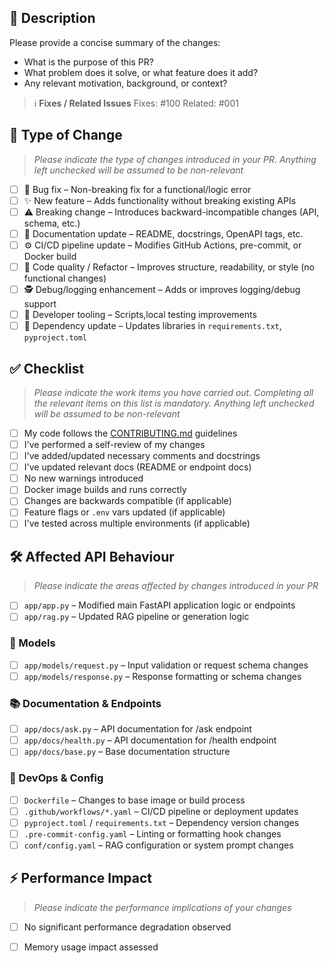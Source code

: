 

## 📌 Description

Please provide a concise summary of the changes:

- What is the purpose of this PR?
- What problem does it solve, or what feature does it add?
- Any relevant motivation, background, or context?

> ℹ️ **Fixes / Related Issues**
> Fixes: #100
> Related: #001

## 🧱 Type of Change

> *Please indicate the type of changes introduced in your PR. Anything left unchecked will be assumed to be non-relevant*

- [ ] 🐛 Bug fix – Non-breaking fix for a functional/logic error
- [ ] ✨ New feature – Adds functionality without breaking existing APIs
- [ ] ⚠️ Breaking change – Introduces backward-incompatible changes (API, schema, etc.)
- [ ] 📝 Documentation update – README, docstrings, OpenAPI tags, etc.
- [ ] ⚙️ CI/CD pipeline update – Modifies GitHub Actions, pre-commit, or Docker build
- [ ] 🧹 Code quality / Refactor – Improves structure, readability, or style (no functional changes)
- [ ] 🕵️ Debug/logging enhancement – Adds or improves logging/debug support
- [ ] 🔧 Developer tooling – Scripts,local testing improvements
- [ ] 🧰 Dependency update – Updates libraries in `requirements.txt`, `pyproject.toml`

## ✅ Checklist

> *Please indicate the work items you have carried out. Completing all the relevant items on this list is mandatory. Anything left unchecked will be assumed to be non-relevant*

- [ ] My code follows the [CONTRIBUTING.md](https://github.com/pesu-dev/ask-pesu/blob/dev/.github/CONTRIBUTING.md) guidelines
- [ ] I've performed a self-review of my changes
- [ ] I've added/updated necessary comments and docstrings
- [ ] I've updated relevant docs (README or endpoint docs)
- [ ] No new warnings introduced
- [ ] Docker image builds and runs correctly
- [ ] Changes are backwards compatible (if applicable)
- [ ] Feature flags or `.env` vars updated (if applicable)
- [ ] I've tested across multiple environments (if applicable)

## 🛠️ Affected API Behaviour

> *Please indicate the areas affected by changes introduced in your PR*

- [ ] `app/app.py` – Modified main FastAPI application logic or endpoints
- [ ] `app/rag.py` – Updated RAG pipeline or generation logic

### 🧩 Models
- [ ] `app/models/request.py` – Input validation or request schema changes
- [ ] `app/models/response.py` – Response formatting or schema changes

### 📚 Documentation & Endpoints
- [ ] `app/docs/ask.py` – API documentation for /ask endpoint
- [ ] `app/docs/health.py` – API documentation for /health endpoint
- [ ] `app/docs/base.py` – Base documentation structure

### 🐳 DevOps & Config
- [ ] `Dockerfile` – Changes to base image or build process
- [ ] `.github/workflows/*.yaml` – CI/CD pipeline or deployment updates
- [ ] `pyproject.toml` / `requirements.txt` – Dependency version changes
- [ ] `.pre-commit-config.yaml` – Linting or formatting hook changes
- [ ] `conf/config.yaml` – RAG configuration or system prompt changes

## ⚡ Performance Impact

> *Please indicate the performance implications of your changes*

- [ ] No significant performance degradation observed
- [ ] Memory usage impact assessed



